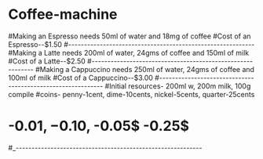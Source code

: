 # Coffee-machine
#Making an Espresso needs 50ml of water and 18mg of coffee
#Cost of an Espresso--$1.50
#-----------------------------------------------------------
#Making a Latte needs 200ml of water, 24gms of coffee and 150ml of milk
#Cost of a Latte--$2.50
#-----------------------------------------------------------
#Making a Cappuccino needs 250ml of water, 24gms of coffee and 100ml of milk
#Cost of a Cappuccino--$3.00
#------------------------------------------------------------
#Initial resources- 200ml w, 200m milk, 100g compile
#coins- penny-1cent, dime-10cents, nickel-5cents, quarter-25cents
#            -0.01$,     -0.10$,         -0.05$          -0.25$
#_-----------------------------------------------------------
